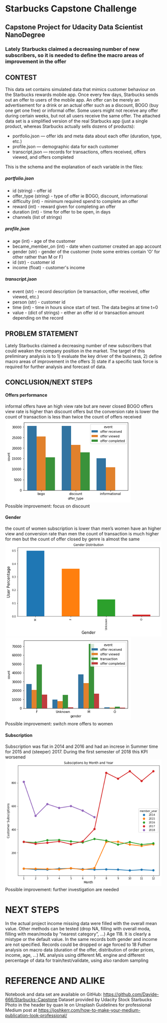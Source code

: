 # Starbucks Capstone Challenge
## Capstone Project for Udacity Data Scientist NanoDegree<br>
### Lately Starbucks claimed a decreasing number of new subscribers, so it is needed to define the macro areas of improvement in the offer<br>

## CONTEST
This data set contains simulated data that mimics customer behaviour on the Starbucks rewards mobile app. Once every few days, Starbucks sends out an offer to users of the mobile app. An offer can be merely an advertisement for a drink or an actual offer such as a discount, BOGO (buy one get one free) or informal offer. Some users might not receive any offer during certain weeks, but not all users receive the same offer.
The attached data set is a simplified version of the real Starbucks app (just a single product, whereas Starbucks actually sells dozens of products):
* portfolio.json — offer ids and meta data about each offer (duration, type, etc.)
* profile.json — demographic data for each customer
* transcript.json — records for transactions, offers received, offers viewed, and offers completed

This is the schema and the explanation of each variable in the files:

##### portfolio.json
* id (string) - offer id
* offer_type (string) - type of offer ie BOGO, discount, informational
* difficulty (int) - minimum required spend to complete an offer
* reward (int) - reward given for completing an offer
* duration (int) - time for offer to be open, in days
* channels (list of strings)

##### profile.json
* age (int) - age of the customer
* became_member_on (int) - date when customer created an app account
* gender (str) - gender of the customer (note some entries contain 'O' for other rather than M or F)
* id (str) - customer id
* income (float) - customer's income

##### transcript.json
* event (str) - record description (ie transaction, offer received, offer viewed, etc.)
* person (str) - customer id
* time (int) - time in hours since start of test. The data begins at time t=0
* value - (dict of strings) - either an offer id or transaction amount depending on the record

## PROBLEM STATEMENT
Lately Starbucks claimed a decreasing number of new subscribers that could weaken the company position in the market.
The target of this preliminary analysis is to 1) evaluate the key driver of the business, 2) define macro areas of improvement in the offers 3) state if a specific task force is required for further analysis and forecast of data.

## CONCLUSION/NEXT STEPS
#### Offers performance
informal offers have an high view rate but are never closed
BOGO offers view rate is higher than discount offers but the conversion rate is lower
the count of transaction is less than twice the count of offers received
![offer type vs event](https://raw.githubusercontent.com/Davide-666/Starbucks-Capstone/master/offer%20type%20vs%20event.png)<br>
Possible improvement: focus on discount

#### Gender
the count of women subscription is lower than men’s
women have an higher view and conversion rate than men
the count of transaction is much higher for men but the count of offer closed by genre is almost the same
![subscription by gender](https://raw.githubusercontent.com/Davide-666/Starbucks-Capstone/master/subscription%20by%20gender.png)<br>
![event vs gender](https://raw.githubusercontent.com/Davide-666/Starbucks-Capstone/master/event%20vs%20gender.png)<br>
Possible improvement: switch more offers to women

#### Subscription
Subscription was flat in 2014 and 2016 and had an increse in Summer time for 2015 and (steeper) 2017. During the first semester of 2018 this KPI worsened
![subscription by months](https://raw.githubusercontent.com/Davide-666/Starbucks-Capstone/master/subscription%20by%20months.png)<br>
Possible improvement: further investigation are needed

# NEXT STEPS
In the actual project income missing data were filled with the overall mean value. Other methods can be tested (drop NA, filling with overall moda, filling with mean/moda by “nearest category”, …)
Age 118. It is clearly a mistype or the default value. In the same records both gender and income are not specified. Records could be dropped or age forced to 18
Futher analysis on macro data (duration of the offer, distribution of order prices, income, age, …)
ML analysis using different ML engine and different percentage of data for train/test/validate, using also random sampling

# REFERENCE AND ALIKE
Notebook and data set are available on GitHub: https://github.com/Davide-666/Starbucks-Capstone
Dataset provided by Udacity
Stock Starbucks Photo in the header by quan le on Unsplash
Guidelines for professional Medium post at https://joshkerr.com/how-to-make-your-medium-publication-look-professional/
